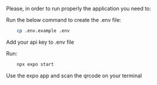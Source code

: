Please, in order to run properly the application you need to:

Run the below command to create the .env file:
```bash 
    cp .env.example .env
```

Add your api key to .env file

Run:

```bash 
    npx expo start
```

Use the expo app and scan the qrcode on your terminal
